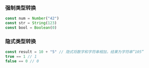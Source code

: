 ### 强制类型转换

```javascript
const num = Number("42")
const str = String(123)
const bool = Boolean(0)
```

### 隐式类型转换

```javascript
const result = 10 + "5" // 隐式将数字和字符串相加，结果为字符串“105”
true == 1 // 1
false == 0 // 0
```

